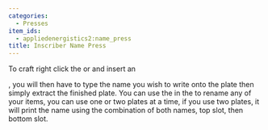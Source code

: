 ```yaml
---
categories:
  - Presses
item_ids:
  - appliedenergistics2:name_press
title: Inscriber Name Press
---
```


To craft right click the <ItemLink
id="appliedenergistics2:certus_quartz_cutting_knife"/> or <ItemLink
id="appliedenergistics2:nether_quartz_cutting_knife"/> and insert an

<ItemLink id="minecraft:iron_ingot" />, you will then have to type the name you
wish to write onto the plate then simply extract the finished plate. You can use
the <ItemLink id="appliedenergistics2:name_press" /> in the <ItemLink id="appliedenergistics2:inscriber" /> to
rename any of your items, you can use one or two plates at a time, if you use
two plates, it will print the name using the combination of both names, top
slot, then bottom slot.
